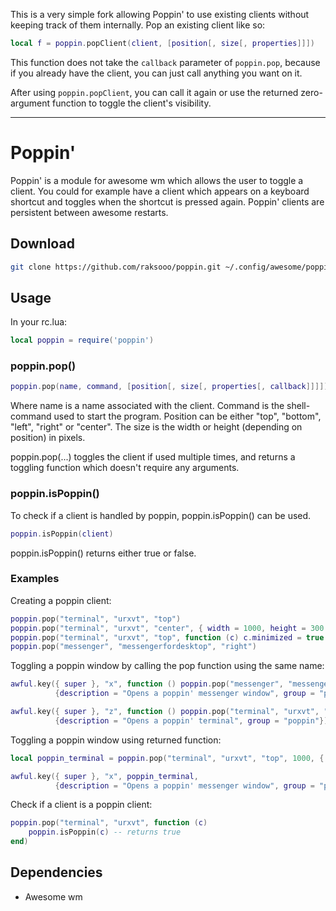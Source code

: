This is a very simple fork allowing Poppin' to use existing clients without keeping track of them internally. Pop an existing client like so:
```lua
local f = poppin.popClient(client, [position[, size[, properties]]])
```

This function does not take the `callback` parameter of `poppin.pop`, because if you already have the client, you can just call anything you want on it. 

After using `poppin.popClient`, you can call it again or use the returned zero-argument function to toggle the client's visibility.

___

# Poppin'
Poppin' is a module for awesome wm which allows the user to toggle a client. You could for example have a client which appears on a keyboard shortcut and toggles when the shortcut is pressed again. Poppin' clients are persistent between awesome restarts.

## Download
```sh
git clone https://github.com/raksooo/poppin.git ~/.config/awesome/poppin
```

## Usage
In your rc.lua:
```lua
local poppin = require('poppin')
```

### poppin.pop()
```lua
poppin.pop(name, command, [position[, size[, properties[, callback]]]])
```

Where name is a name associated with the client. Command is the shell-command used to start the program. Position can be either "top", "bottom", "left", "right" or "center". The size is the width or height (depending on position) in pixels.

poppin.pop(...) toggles the client if used multiple times, and returns a toggling function which doesn't require any arguments.

### poppin.isPoppin()
To check if a client is handled by poppin, poppin.isPoppin() can be used.
```lua
poppin.isPoppin(client)
```
poppin.isPoppin() returns either true or false.

### Examples
Creating a poppin client:
```lua
poppin.pop("terminal", "urxvt", "top")
poppin.pop("terminal", "urxvt", "center", { width = 1000, height = 300 })
poppin.pop("terminal", "urxvt", "top", function (c) c.minimized = true end)
poppin.pop("messenger", "messengerfordesktop", "right")
```

Toggling a poppin window by calling the pop function using the same name:
```lua
awful.key({ super }, "x", function () poppin.pop("messenger", "messengerfordesktop", "right", 1000) end,
          {description = "Opens a poppin' messenger window", group = "poppin"}),

awful.key({ super }, "z", function () poppin.pop("terminal", "urxvt", "center", 1000) end,
          {description = "Opens a poppin' terminal", group = "poppin"}),
```

Toggling a poppin window using returned function:
```lua
local poppin_terminal = poppin.pop("terminal", "urxvt", "top", 1000, { border_width = 5 })

awful.key({ super }, "x", poppin_terminal,
          {description = "Opens a poppin' messenger window", group = "poppin"}),
```

Check if a client is a poppin client:
```lua
poppin.pop("terminal", "urxvt", function (c)
    poppin.isPoppin(c) -- returns true
end)
```

## Dependencies
* Awesome wm

